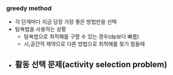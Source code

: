 ### greedy method

- 각 단계마다 지금 당장 가장 좋은 방법만을 선택
- 탐욕법을 사용하는 상황
  - 탐욕법으로 최적해를 구할 수 있는 경우(dp보다 빠름)
  - 시,공간적 제약으로 다른 방법으로 최적해를 찾기 힘들때
- 활동 선택 문제(activity selection problem)
  - 